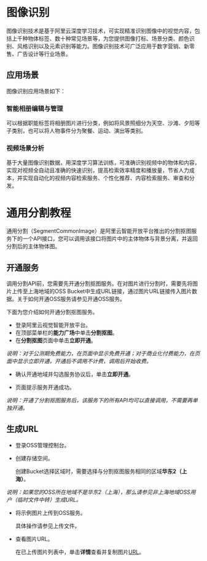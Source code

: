 # 图像识别

图像识别技术是基于阿里云深度学习技术，可实现精准识别图像中的视觉内容，包括上千种物体标签、数十种常见场景等，为您提供图像打标、场景分类、颜色识别、风格识别以及元素识别等能力。图像识别技术可广泛应用于数字营销、新零售、广告设计等行业场景。

## 应用场景

图像识别应用场景如下：

### 智能相册编辑与管理

可以根据职能标签将相册图片进行分类，例如将风景照细分为天空、沙滩、夕阳等子类别，也可以将人物事件分为聚餐、运动、演出等类别。

### 视频场景分析

基于大量图像识别数据，用深度学习算法训练，可准确识别视频中的物体和内容，实现对视频全自动且准确的快速识别，提高检索效率精度和播放量，节省人力成本，并实现自动化的视频内容检索服务、个性化推荐、内容检索服务、审查和分发。

# 通用分割教程

通用分割（SegmentCommonImage）是阿里云智能开放平台推出的分割抠图服务下的一个API接口，您可以调用该接口将图片中的主体物体与背景分离，并返回分割后的主体物体图。

## 开通服务

调用分割API前，您需要先开通分割抠图服务。在对图片进行分割时，需要先将图片上传至上海地域的OSS Bucket中生成URL链接，通过图片URL链接传入图片数据。关于如何开通OSS服务请参见开通OSS服务。

下面为您介绍如何开通分割抠图服务。

- 登录阿里云视觉智能开放平台。
- 在顶部菜单栏的**能力广场**中单击**分割抠图**。
- 在**分割抠图**页面中单击**立即开通**。

*说明：对于公测期免费能力，在页面中显示免费开通；对于商业化付费能力，在页面中显示立即开通，开通后不调用不计费，调用后开始收费。*

- 确认开通地域并勾选服务协议后，单击**立即开通**。

- 页面提示服务开通成功。

*说明：开通了分割抠图服务后，该服务下的所有API均可以直接调用，不需要再单独开通。*


## 生成URL

- 登录OSS管理控制台。

- 创建存储空间。

  创建Bucket选择区域时，需要选择与分割抠图服务相同的区域**华东2（上海）**。

*说明：如果您的OSS所在地域不是华东2（上海），那么请参见非上海地域OSS用户（临时文件中转）生成URL。*

- 将示例图片上传到OSS服务。

  具体操作请参见上传文件。

- 查看图片URL。

  在已上传图片列表中，单击**详情**查看并复制图片[URL](https://viapi-test.oss-cn-shanghai.aliyuncs.com/demo-center/imageseg/SegmentCommonImage.jpg)。

